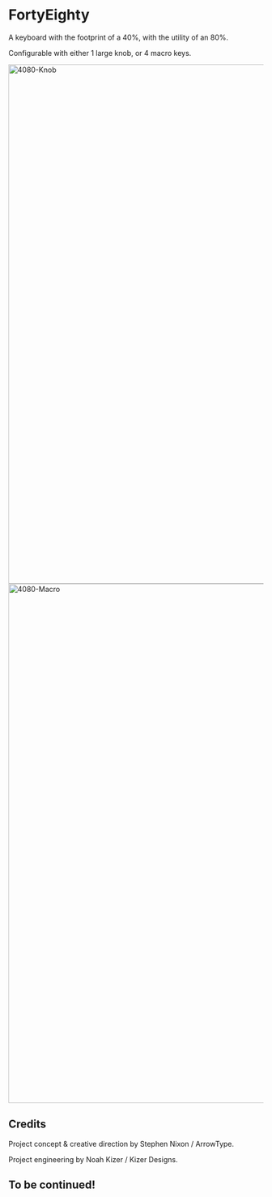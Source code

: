 # FortyEighty

A keyboard with the footprint of a 40%, with the utility of an 80%.

Configurable with either 1 large knob, or 4 macro keys.

<img width="1026" alt="4080-Knob" src="https://github.com/arrowtype/FortyEighty/assets/45946693/24a0a4c5-abd9-4a43-af02-a2d814c88e27">

<img width="1026" alt="4080-Macro" src="https://github.com/arrowtype/FortyEighty/assets/45946693/93549dc6-9c08-4b9d-b90a-34581fb2c6f3">

## Credits

Project concept & creative direction by Stephen Nixon / ArrowType.

Project engineering by Noah Kizer / Kizer Designs.

## To be continued!
